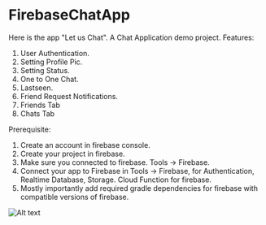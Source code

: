 # FirebaseChatApp
 Here is the app "Let us Chat". A Chat Application demo project.
 Features:
1. User Authentication.
2. Setting Profile Pic.
3. Setting Status.
4. One to One Chat.
5. Lastseen.
6. Friend Request Notifications.
7. Friends Tab
8. Chats Tab

Prerequisite:
1. Create an account in firebase console.
2. Create your project in firebase.
3. Make sure you connected to firebase. Tools -> Firebase.
4. Connect your app to Firebase in Tools -> Firebase, for Authentication, Realtime Database, Storage. Cloud Function for firebase.
5. Mostly importantly add required gradle dependencies for firebase with compatible versions of firebase.

![Alt text](/FirebaseChatApp\app\src\main\res\drawable-xhdpi\online.png?raw=true "Optional Title")
